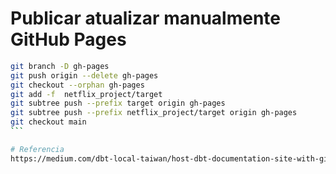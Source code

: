 # Publicar atualizar manualmente GitHub Pages

````bash
git branch -D gh-pages  
git push origin --delete gh-pages  
git checkout --orphan gh-pages  
git add -f  netflix_project/target  
git subtree push --prefix target origin gh-pages  
git subtree push --prefix netflix_project/target origin gh-pages  
git checkout main  
```

# Referencia
https://medium.com/dbt-local-taiwan/host-dbt-documentation-site-with-github-pages-in-5-minutes-7b80e8b62feb
